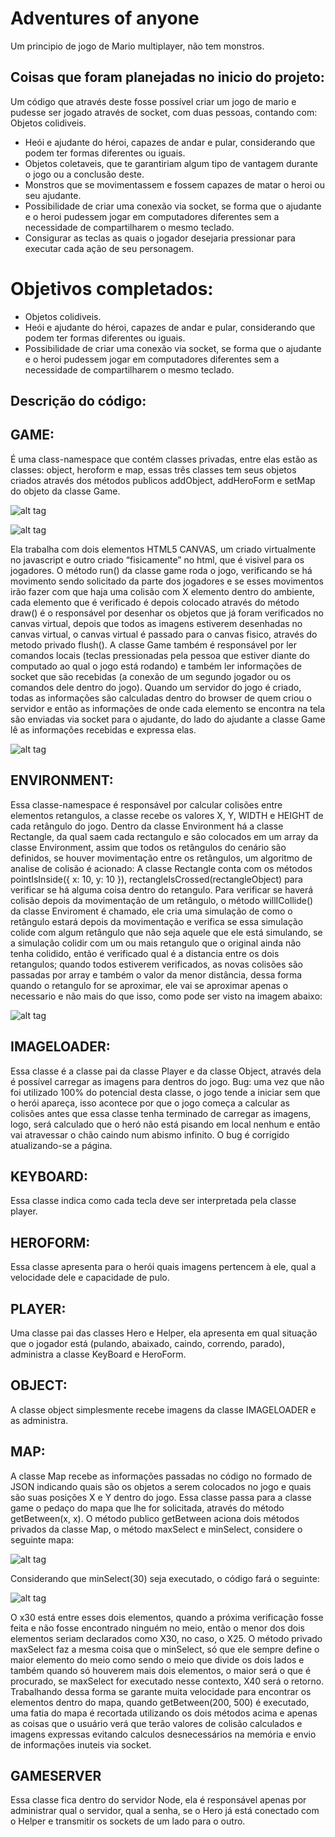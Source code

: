 # Adventures of anyone
Um principio de jogo de Mario multiplayer, não tem monstros.

## Coisas que foram planejadas no inicio do projeto:
Um código que através deste fosse possível criar um jogo de mario e pudesse ser jogado através de socket, com duas pessoas, contando com:
Objetos colidiveis.
 * Heói e ajudante do héroi, capazes de andar e pular, considerando que podem ter formas diferentes ou iguais.
 * Objetos coletaveis, que te garantiriam algum tipo de vantagem durante o jogo ou a conclusão deste.
 * Monstros que se movimentassem e fossem capazes de matar o heroi ou seu ajudante.
 * Possibilidade de criar uma conexão via socket, se forma que o ajudante e o heroi pudessem jogar em computadores diferentes sem a necessidade de compartilharem o mesmo teclado.
 * Consigurar as teclas as quais o jogador desejaria pressionar para executar cada ação de seu personagem.

# Objetivos completados:
 * Objetos colidiveis.
 * Heói e ajudante do héroi, capazes de andar e pular, considerando que podem ter formas diferentes ou iguais.
 * Possibilidade de criar uma conexão via socket, se forma que o ajudante e o heroi pudessem jogar em computadores diferentes sem a necessidade de compartilharem o mesmo teclado.

## Descrição do código:
## GAME:
É uma class-namespace que contém classes privadas, entre elas estão as classes: object, heroform e map, essas três classes tem seus objetos criados através dos métodos publicos addObject, addHeroForm e setMap do objeto da classe Game.

![alt tag](docs/imgs/img1.png)

![alt tag](docs/imgs/img2.png)

Ela trabalha com dois elementos HTML5 CANVAS, um criado virtualmente no javascript e outro criado “fisicamente” no html, que é visivel para os jogadores.
O método run() da classe game roda o jogo, verificando se há movimento sendo solicitado da parte dos jogadores e se esses movimentos irão fazer com que haja uma colisão com X elemento dentro do ambiente, cada elemento que é verificado é depois colocado através do método draw() é o responsável por desenhar os objetos que já foram verificados no canvas virtual, depois que todos as imagens estiverem desenhadas no canvas virtual, o canvas virtual é passado para o canvas fisico, através do metodo privado flush().
A classe Game também é responsável por ler comandos locais (teclas pressionadas pela pessoa que estiver diante do computado ao qual o jogo está rodando) e também ler informações de socket que são recebidas (a conexão de um segundo jogador ou os comandos dele dentro do jogo).
Quando um servidor do jogo é criado, todas as informações são calculadas dentro do browser de quem criou o servidor e então as informações de onde cada elemento se encontra na tela são enviadas via socket para o ajudante, do lado do ajudante a classe Game lê as informações recebidas e expressa elas.

![alt tag](docs/imgs/img3.png)

## ENVIRONMENT:
Essa classe-namespace é responsável por calcular colisões entre elementos retangulos, a classe recebe os valores X, Y, WIDTH e HEIGHT de cada retângulo do jogo.
Dentro da classe Environment há a classe Rectangle, da qual saem cada rectangulo e são colocados em um array da classe Environment, assim que todos os retângulos do cenário são definidos, se houver movimentação entre os retângulos, um algoritmo de analise de colisão é acionado:
A classe Rectangle conta com os métodos pointIsInside({ x: 10, y: 10 }), rectangleIsCrossed(rectangleObject) para verificar se há alguma coisa dentro do retangulo.
Para verificar se haverá colisão depois da movimentação de um retângulo, o método willICollide() da classe Enviroment é chamado, ele cria uma simulação de como o retângulo estará depois da movimentação e verifica se essa simulação colide com algum retângulo que não seja aquele que ele está simulando, se a simulação colidir com um ou mais retangulo que o original ainda não tenha colidido, então é verificado qual é a distancia entre os dois retangulos; quando todos estiverem verificados, as novas colisões são passadas por array e também o valor da menor distância, dessa forma quando o retangulo for se aproximar, ele vai se aproximar apenas o necessario e não mais do que isso, como pode ser visto na imagem abaixo:

![alt tag](docs/imgs/img4.png)

## IMAGELOADER:
Essa classe é a classe pai da classe Player e da classe Object, através dela é possível carregar as imagens para dentros do jogo.
Bug: uma vez que não foi utilizado 100% do potencial desta classe, o jogo tende a iniciar sem que o herói apareça, isso acontece por que o jogo começa a calcular as colisões antes que essa classe tenha terminado de carregar as imagens, logo, será calculado que o heró não está pisando em local nenhum e então vai atravessar o chão caindo num abismo infinito.
O bug é corrigido atualizando-se a página.

## KEYBOARD:
Essa classe indica como cada tecla deve ser interpretada pela classe player.

## HEROFORM:
Essa classe apresenta para o herói quais imagens pertencem à ele, qual a velocidade dele e capacidade de pulo.

## PLAYER:
Uma classe pai das classes Hero e Helper, ela apresenta em qual situação que o jogador está (pulando, abaixado, caindo, correndo, parado), administra a classe KeyBoard e HeroForm.

## OBJECT:
A classe object simplesmente recebe imagens da classe IMAGELOADER e as administra.

## MAP:
A classe Map recebe as informações passadas no código no formado de JSON indicando quais são os objetos a serem colocados no jogo e quais são suas posições X e Y dentro do jogo.
Essa classe passa para a classe game o pedaço do mapa que lhe for solicitada, através do método getBetween(x, x).
O método publico getBetween aciona dois métodos privados da classe Map, o método maxSelect e minSelect, considere o seguinte mapa:
 
![alt tag](docs/imgs/img5.png)

Considerando que minSelect(30) seja executado, o código fará o seguinte:

![alt tag](docs/imgs/img6.png)

O x30 está entre esses dois elementos, quando a próxima verificação fosse feita e não fosse encontrado ninguém no meio, então o menor dos dois elementos seriam declarados como X30, no caso, o X25.
O método privado maxSelect faz a mesma coisa que o minSelect, só que ele sempre define o maior elemento do meio como sendo o meio que divide os dois lados e também quando só houverem mais dois elementos, o maior será o que é procurado, se maxSelect for executado nesse contexto, X40 será o retorno.
Trabalhando dessa forma se garante muita velocidade para encontrar os elementos dentro do mapa, quando getBetween(200, 500) é executado, uma fatia do mapa é recortada utilizando os dois métodos acima e apenas as coisas que o usuário verá que terão valores de colisão calculados e imagens expressas evitando calculos desnecessários na memória e envio de informações inuteis via socket.

## GAMESERVER
Essa classe fica dentro do servidor Node, ela é responsável apenas por administrar qual o servidor, qual a senha, se o Hero já está conectado com o Helper e transmitir os sockets de um lado para o outro.
